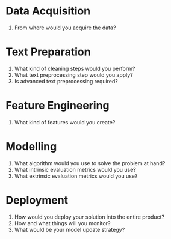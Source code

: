 # Data Acquisition 
1. From where would you acquire the data?

# Text Preparation
1. What kind of cleaning steps would you perform?
2. What text preprocessing step would you apply?
3. Is advanced text preprocessing required?

# Feature Engineering
1. What kind of features would you create?

# Modelling
1. What algorithm would you use to solve the problem at hand?
2. What intrinsic evaluation metrics would you use?
3. What extrinsic evaluation metrics would you use?

# Deployment
1. How would you deploy your solution into the entire product?
2. How and what things will you monitor?
3. What would be your model update strategy?
